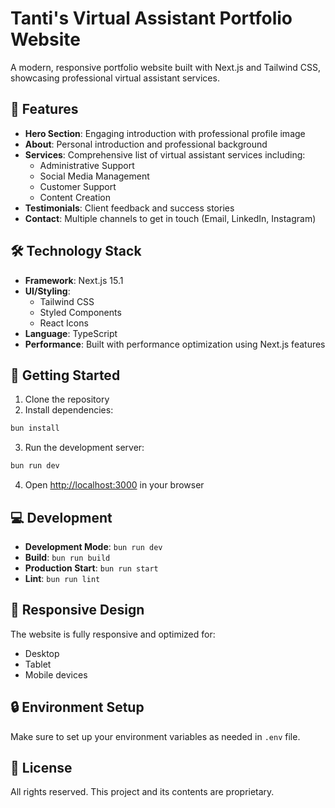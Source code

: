 # Tanti's Virtual Assistant Portfolio Website

A modern, responsive portfolio website built with Next.js and Tailwind CSS, showcasing professional virtual assistant services.

## 🌟 Features

- **Hero Section**: Engaging introduction with professional profile image
- **About**: Personal introduction and professional background
- **Services**: Comprehensive list of virtual assistant services including:
  - Administrative Support
  - Social Media Management
  - Customer Support
  - Content Creation
- **Testimonials**: Client feedback and success stories
- **Contact**: Multiple channels to get in touch (Email, LinkedIn, Instagram)

## 🛠 Technology Stack

- **Framework**: Next.js 15.1
- **UI/Styling**: 
  - Tailwind CSS
  - Styled Components
  - React Icons
- **Language**: TypeScript
- **Performance**: Built with performance optimization using Next.js features

## 🚀 Getting Started

1. Clone the repository
2. Install dependencies:
```bash
bun install
```
3. Run the development server:
```bash
bun run dev
```
4. Open [http://localhost:3000](http://localhost:3000) in your browser

## 💻 Development

- **Development Mode**: `bun run dev`
- **Build**: `bun run build`
- **Production Start**: `bun run start`
- **Lint**: `bun run lint`

## 📱 Responsive Design

The website is fully responsive and optimized for:
- Desktop
- Tablet
- Mobile devices

## 🔒 Environment Setup

Make sure to set up your environment variables as needed in `.env` file.

## 📝 License

All rights reserved. This project and its contents are proprietary.
```